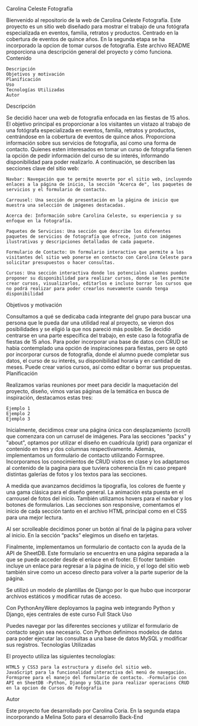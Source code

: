 Carolina Celeste Fotografía

Bienvenido al repositorio de la web de Carolina Celeste Fotografía. Este proyecto es un sitio web diseñado para mostrar el trabajo de una fotógrafa especializada en eventos, familia, retratos y productos. Centrado en la cobertura de eventos de quince años. En la segunda etapa se ha incorporado la opcion de tomar cursos de fotografia. Este archivo README proporciona una descripción general del proyecto y cómo funciona.
Contenido

    Descripción
    Objetivos y motivación
    Planificación
    Uso
    Tecnologías Utilizadas
    Autor

Descripción

Se decidió hacer una web de fotografía enfocada en las fiestas de 15 años. El objetivo principal es proporcionar a los visitantes un vistazo al trabajo de una fotógrafa especializada en eventos, familia, retratos y productos, centrándose en la cobertura de eventos de quince años. Proporciona información sobre sus servicios de fotografía, así como una forma de contacto. Quienes esten interesados en tomar un curso de fotografia tienen la opción de pedir información del curso de su interés, informando disponibilidad para poder realizarlo. A continuación, se describen las secciones clave del sitio web:

    Navbar: Navegación que te permite moverte por el sitio web, incluyendo enlaces a la página de inicio, la sección "Acerca de", los paquetes de servicios y el formulario de contacto.

    Carrousel: Una sección de presentación en la página de inicio que muestra una selección de imágenes destacadas.

    Acerca de: Información sobre Carolina Celeste, su experiencia y su enfoque en la fotografía.

    Paquetes de Servicios: Una sección que describe los diferentes paquetes de servicios de fotografía que ofrece, junto con imágenes ilustrativas y descripciones detalladas de cada paquete.

    Formulario de Contacto: Un formulario interactivo que permite a los visitantes del sitio web ponerse en contacto con Carolina Celeste para solicitar presupuestos o hacer consultas.

    Cursos: Una sección interactiva donde los potenciales alumnos pueden proponer su disponibilidad para realizar cursos, donde se les permite crear cursos, visualizarlos, editarlos e incluso borrar los cursos que no podrá realizar para poder crearlos nuevamente cuando tenga disponibilidad

Objetivos y motivación

Consultamos a qué se dedicaba cada integrante del grupo para buscar una persona que le pueda dar una utilidad real al proyecto, se vieron dos posibilidades y se eligió la que nos pareció más posible. Se decidió centrarse en una parte específica del trabajo, en este caso la fotografía de fiestas de 15 años. Para poder incorporar una base de datos con CRUD se habia contemplado una opción de inspiraciones para fiestas, pero se optó por incorporar cursos de fotografía, donde el alumno puede completar sus datos, el curso de su interés, su disponibilidad horaria y en cantidad de meses. Puede crear varios cursos, así como editar o borrar sus propuestas.
Planificación

Realizamos varias reuniones por meet para decidir la maquetación del proyecto, diseño, vimos varias páginas de la temática en busca de inspiración, destacamos estas tres:

    Ejemplo 1
    Ejemplo 2
    Ejemplo 3

Inicialmente, decidimos crear una página única con desplazamiento (scroll) que comenzara con un carrusel de imágenes. Para las secciones "packs" y "about", optamos por utilizar el diseño en cuadrícula (grid) para organizar el contenido en tres y dos columnas respectivamente. Además, implementamos un formulario de contacto utilizando Formspree. Incorporamos los conocimientos de CRUD vistos en clase y los adaptamos al contenido de la pagina para que tuviera coherencia En mi caso preparé distintas galerías de fotos y los textos para las secciones.

A medida que avanzamos decidimos la tipografía, los colores de fuente y una gama clásica para el diseño general. La animación esta puesta en el carrousel de fotos del inicio. También utilizamos hovers para el navbar y los botones de formularios. Las secciones son responsive, comentamos el inicio de cada sección tanto en el archivo HTML principal como en el CSS para una mejor lectura.

Al ser scrolleable decidimos poner un botón al final de la página para volver al inicio. En la sección “packs” elegimos un diseño en tarjetas.

Finalmente, implementamos un formulario de contacto con la ayuda de la API de SheetDB. Este formulario se encuentra en una página separada a la que se puede acceder desde el enlace en el footer. El footer también incluye un enlace para regresar a la página de inicio, y el logo del sitio web también sirve como un acceso directo para volver a la parte superior de la página.

Se utilizó un modelo de plantillas de Django por lo que hubo que incorporar archivos estáticos y modificar rutas de acceso.

Con PythonAnyWere deployamos la pagina web integrando Python y Django, ejes centrales de este curso Full Stack
Uso

Puedes navegar por las diferentes secciones y utilizar el formulario de contacto según sea necesario. Con Python definimos modelos de datos para poder ejecutar las consultas a una base de datos MySQL y modificar sus registros.
Tecnologías Utilizadas

El proyecto utiliza las siguientes tecnologías:

    HTML5 y CSS3 para la estructura y diseño del sitio web.
    JavaScript para la funcionalidad interactiva del menú de navegación.
    Formspree para el manejo del formulario de contacto. -Formulario con API en SheetDB -Python, Django y SQLite para realizar operacions CRUD en la opcion de Cursos de Fotografia

Autor

Este proyecto fue desarrollado por Carolina Coria. En la segunda etapa incorporando a Melina Soto para el desarrollo Back-End
